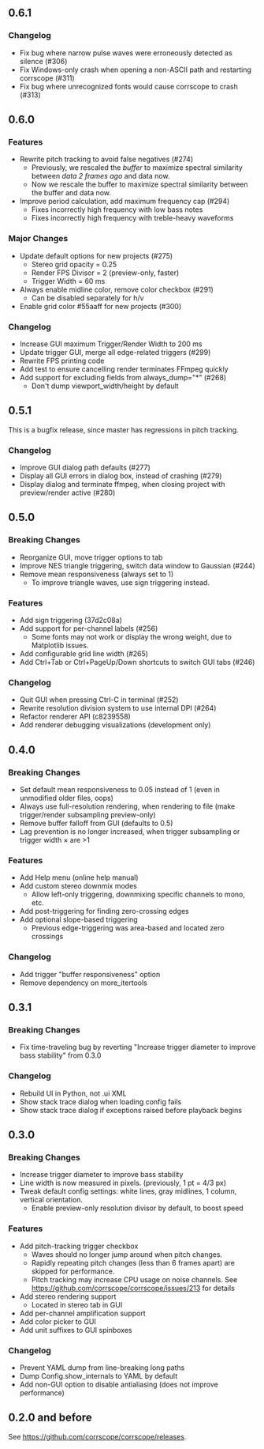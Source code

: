 ## 0.6.1

### Changelog

- Fix bug where narrow pulse waves were erroneously detected as silence (#306)
- Fix Windows-only crash when opening a non-ASCII path and restarting corrscope (#311)
- Fix bug where unrecognized fonts would cause corrscope to crash (#313)

## 0.6.0

### Features

- Rewrite pitch tracking to avoid false negatives (#274)
    - Previously, we rescaled the *buffer* to maximize spectral similarity between *data 2 frames ago* and data now.
    - Now we rescale the buffer to maximize spectral similarity between the buffer and data now.
- Improve period calculation, add maximum frequency cap (#294)
    - Fixes incorrectly high frequency with low bass notes
    - Fixes incorrectly high frequency with treble-heavy waveforms

### Major Changes

- Update default options for new projects (#275)
    - Stereo grid opacity = 0.25
    - Render FPS Divisor = 2 (preview-only, faster)
    - Trigger Width = 60 ms
- Always enable midline color, remove color checkbox (#291)
    - Can be disabled separately for h/v
- Enable grid color #55aaff for new projects (#300)

### Changelog

- Increase GUI maximum Trigger/Render Width to 200 ms
- Update trigger GUI, merge all edge-related triggers (#299)
- Rewrite FPS printing code
- Add test to ensure cancelling render terminates FFmpeg quickly
- Add support for excluding fields from always_dump="*" (#268)
    - Don't dump viewport_width/height by default

## 0.5.1

This is a bugfix release, since master has regressions in pitch tracking.

### Changelog

- Improve GUI dialog path defaults (#277)
- Display all GUI errors in dialog box, instead of crashing (#279)
- Display dialog and terminate ffmpeg, when closing project with preview/render active (#280)


## 0.5.0

### Breaking Changes

- Reorganize GUI, move trigger options to tab
- Improve NES triangle triggering, switch data window to Gaussian (#244)
- Remove mean responsiveness (always set to 1)
    - To improve triangle waves, use sign triggering instead.

### Features

- Add sign triggering (37d2c08a)
- Add support for per-channel labels (#256)
    - Some fonts may not work or display the wrong weight, due to Matplotlib issues.
- Add configurable grid line width (#265)
- Add Ctrl+Tab or Ctrl+PageUp/Down shortcuts to switch GUI tabs (#246)

### Changelog

- Quit GUI when pressing Ctrl-C in terminal (#252)
- Rewrite resolution division system to use internal DPI (#264)
- Refactor renderer API (c8239558)
- Add renderer debugging visualizations (development only)


## 0.4.0

### Breaking Changes

- Set default mean responsiveness to 0.05 instead of 1 (even in unmodified older files, oops)
- Always use full-resolution rendering, when rendering to file (make trigger/render subsampling preview-only)
- Remove buffer falloff from GUI (defaults to 0.5)
- Lag prevention is no longer increased, when trigger subsampling or trigger width × are >1

### Features

- Add Help menu (online help manual)
- Add custom stereo downmix modes
    - Allow left-only triggering, downmixing specific channels to mono, etc.
- Add post-triggering for finding zero-crossing edges
- Add optional slope-based triggering
    - Previous edge-triggering was area-based and located zero crossings

### Changelog

- Add trigger "buffer responsiveness" option
- Remove dependency on more_itertools


## 0.3.1

### Breaking Changes
- Fix time-traveling bug by reverting "Increase trigger diameter to improve bass stability" from 0.3.0

### Changelog

- Rebuild UI in Python, not .ui XML
- Show stack trace dialog when loading config fails
- Show stack trace dialog if exceptions raised before playback begins


## 0.3.0

### Breaking Changes

- Increase trigger diameter to improve bass stability
- Line width is now measured in pixels. (previously, 1 pt = 4/3 px)
- Tweak default config settings: white lines, gray midlines, 1 column, vertical orientation.
    - Enable preview-only resolution divisor by default, to boost speed

### Features

- Add pitch-tracking trigger checkbox
    - Waves should no longer jump around when pitch changes.
    - Rapidly repeating pitch changes (less than 6 frames apart) are skipped for performance.
    - Pitch tracking may increase CPU usage on noise channels. See https://github.com/corrscope/corrscope/issues/213 for details
- Add stereo rendering support
    - Located in stereo tab in GUI
- Add per-channel amplification support
- Add color picker to GUI
- Add unit suffixes to GUI spinboxes

### Changelog

- Prevent YAML dump from line-breaking long paths
- Dump Config.show_internals to YAML by default
- Add non-GUI option to disable antialiasing (does not improve performance)


## 0.2.0 and before

See https://github.com/corrscope/corrscope/releases.
